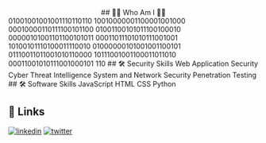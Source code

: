 
<center> ## 🕵️‍♂️ Who Am I 🕵️‍♂️ </center>
01001001001001110110110
10010000001100001001000
00010000110111100101100
01001100101011100100010
00000101001101100101011
00011011101010111001001
10100101110100011110010
01000000101001001100101
01110011011001010110000
10111001001100011011010
00011001010111001000101
110
## 🛠 Security Skills
Web Application Security
Cyber Threat Intelligence
System and Network Security
Penetration Testing
## 🛠 Software Skills
JavaScript
HTML
CSS
Python


## 🔗 Links
[![linkedin](https://img.shields.io/badge/linkedin-0A66C2?style=for-the-badge&logo=linkedin&logoColor=white)](https://www.linkedin.com/in/ilteris-kaan-pehlivan/)
[![twitter](https://img.shields.io/badge/twitter-1DA1F2?style=for-the-badge&logo=twitter&logoColor=white)](https://twitter.com/IlterisPehlivan)
